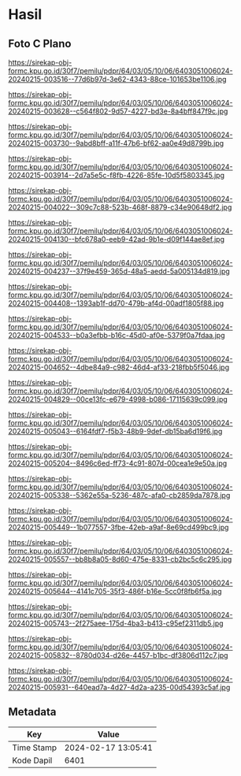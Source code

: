 # Hasil

## Foto C Plano

https://sirekap-obj-formc.kpu.go.id/30f7/pemilu/pdpr/64/03/05/10/06/6403051006024-20240215-003516--77d6b97d-3e62-4343-88ce-101653be1106.jpg

https://sirekap-obj-formc.kpu.go.id/30f7/pemilu/pdpr/64/03/05/10/06/6403051006024-20240215-003628--c564f802-9d57-4227-bd3e-8a4bff847f9c.jpg

https://sirekap-obj-formc.kpu.go.id/30f7/pemilu/pdpr/64/03/05/10/06/6403051006024-20240215-003730--9abd8bff-a11f-47b6-bf62-aa0e49d8799b.jpg

https://sirekap-obj-formc.kpu.go.id/30f7/pemilu/pdpr/64/03/05/10/06/6403051006024-20240215-003914--2d7a5e5c-f8fb-4226-85fe-10d5f5803345.jpg

https://sirekap-obj-formc.kpu.go.id/30f7/pemilu/pdpr/64/03/05/10/06/6403051006024-20240215-004022--309c7c88-523b-468f-8879-c34e90648df2.jpg

https://sirekap-obj-formc.kpu.go.id/30f7/pemilu/pdpr/64/03/05/10/06/6403051006024-20240215-004130--bfc678a0-eeb9-42ad-9b1e-d09f144ae8ef.jpg

https://sirekap-obj-formc.kpu.go.id/30f7/pemilu/pdpr/64/03/05/10/06/6403051006024-20240215-004237--37f9e459-365d-48a5-aedd-5a005134d819.jpg

https://sirekap-obj-formc.kpu.go.id/30f7/pemilu/pdpr/64/03/05/10/06/6403051006024-20240215-004408--1393ab1f-dd70-479b-af4d-00adf1805f88.jpg

https://sirekap-obj-formc.kpu.go.id/30f7/pemilu/pdpr/64/03/05/10/06/6403051006024-20240215-004533--b0a3efbb-b16c-45d0-af0e-5379f0a7fdaa.jpg

https://sirekap-obj-formc.kpu.go.id/30f7/pemilu/pdpr/64/03/05/10/06/6403051006024-20240215-004652--4dbe84a9-c982-46d4-af33-218fbb5f5046.jpg

https://sirekap-obj-formc.kpu.go.id/30f7/pemilu/pdpr/64/03/05/10/06/6403051006024-20240215-004829--00ce13fc-e679-4998-b086-17115639c099.jpg

https://sirekap-obj-formc.kpu.go.id/30f7/pemilu/pdpr/64/03/05/10/06/6403051006024-20240215-005043--6164fdf7-f5b3-48b9-9def-db15ba6d19f6.jpg

https://sirekap-obj-formc.kpu.go.id/30f7/pemilu/pdpr/64/03/05/10/06/6403051006024-20240215-005204--8496c6ed-ff73-4c91-807d-00cea1e9e50a.jpg

https://sirekap-obj-formc.kpu.go.id/30f7/pemilu/pdpr/64/03/05/10/06/6403051006024-20240215-005338--5362e55a-5236-487c-afa0-cb2859da7878.jpg

https://sirekap-obj-formc.kpu.go.id/30f7/pemilu/pdpr/64/03/05/10/06/6403051006024-20240215-005449--1b077557-3fbe-42eb-a9af-8e69cd499bc9.jpg

https://sirekap-obj-formc.kpu.go.id/30f7/pemilu/pdpr/64/03/05/10/06/6403051006024-20240215-005557--bb8b8a05-8d60-475e-8331-cb2bc5c6c295.jpg

https://sirekap-obj-formc.kpu.go.id/30f7/pemilu/pdpr/64/03/05/10/06/6403051006024-20240215-005644--4141c705-35f3-486f-b16e-5cc0f8fb6f5a.jpg

https://sirekap-obj-formc.kpu.go.id/30f7/pemilu/pdpr/64/03/05/10/06/6403051006024-20240215-005743--2f275aee-175d-4ba3-b413-c95ef2311db5.jpg

https://sirekap-obj-formc.kpu.go.id/30f7/pemilu/pdpr/64/03/05/10/06/6403051006024-20240215-005832--8780d034-d26e-4457-b1bc-df3806d112c7.jpg

https://sirekap-obj-formc.kpu.go.id/30f7/pemilu/pdpr/64/03/05/10/06/6403051006024-20240215-005931--640ead7a-4d27-4d2a-a235-00d54393c5af.jpg


## Metadata

| Key        | Value               |
| ---------- | ------------------- |
| Time Stamp | 2024-02-17 13:05:41 |
| Kode Dapil | 6401                |



